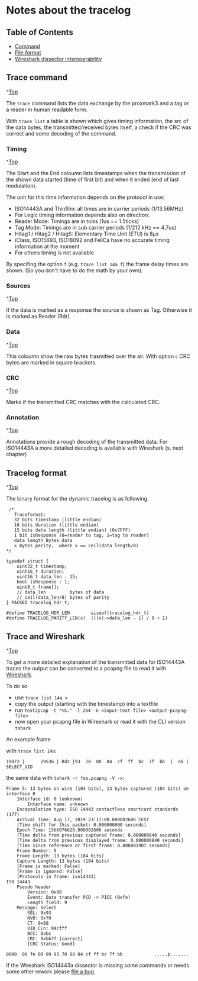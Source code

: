 <a id="top"></a>
# Notes about the tracelog

## Table of Contents
 * [Command](#trace-command)
 * [File format](#tracelog-format)
 * [Wireshark dissector interoperability](#trace-and-wireshark)


## Trace command
^[Top](#top)

The `trace` command lists the data exchange by the proxmark3 and a tag or a reader in human readable form.

With `trace list` a table is shown which gives timing information, the src of the data bytes, the transmitted/received bytes itself, a check if the CRC was correct and some decoding of the command.

### Timing
^[Top](#top)

The Start and the End coloumn lists timestamps when the transmission of the shown data started (time of first bit) and when it ended (end of last modulation).

The unit for this time information depends on the protocol in use:

* ISO14443A and Thinfilm: all times are in carrier periods (1/13.56MHz)
* For Legic timing information depends also on direction:
 * Reader Mode: Timings are in ticks (1us == 1.5ticks)
 * Tag Mode: Timings are in sub carrier periods (1/212 kHz == 4.7us)
* Hitag1 / Hitag2 / HitagS: Elementary Time Unit (ETU) is 8µs
* iClass, ISO15693, ISO18092 and FeliCa have no accurate timing information at the moment
* For others timing is not available

By specifing the option ```f``` (e.g. ```trace list 14a f```) the frame delay times are shown. (So you don't have to do the math by your own).

### Sources
^[Top](#top)

If the data is marked as a response the source is shown as Tag. Otherwise it is marked as Reader (Rdr).

### Data
^[Top](#top)

This coloumn show the raw bytes trasmitted over the air. With option ```c``` CRC bytes are marked in square brackets.

### CRC
^[Top](#top)

Marks if the transmitted CRC matches with the calculated CRC.

### Annotation
^[Top](#top)

Annotations provide a rough decoding of the transmitted data. For ISO14443A a more detailed decoding is available with Wireshark (s. next chapter)

## Tracelog format
^[Top](#top)

The binary format for the dynamic tracelog is as following.

```
 /*
   Traceformat:
   32 bits timestamp (little endian)
   16 bits duration (little endian)
   15 bits data length (little endian) (0x7FFF)
   1 bit isResponse (0=reader to tag, 1=tag to reader)
   data length Bytes data
   x Bytes parity,  where x == ceil(data length/8)
*/

typedef struct {
    uint32_t timestamp;
    uint16_t duration;
    uint16_t data_len : 15;
    bool isResponse : 1;
    uint8_t frame[];
    // data_len         bytes of data
    // ceil(data_len/8) bytes of parity
} PACKED tracelog_hdr_t;

#define TRACELOG_HDR_LEN        sizeof(tracelog_hdr_t)
#define TRACELOG_PARITY_LEN(x)  (((x)->data_len - 1) / 8 + 1)
```

## Trace and Wireshark
^[Top](#top)

To get a more detailed explanation of the transmitted data for ISO14443A traces the output can be converted to a pcapng file to read it with [Wireshark](https://www.wireshark.org/).

To do so

* use `trace list 14a x`
* copy the output (starting with the timestamp) into a textfile
* run `text2pcap -t "%S." -l 264 -n <input-text-file> <output-pcapng-file>`
* now open your pcapng file in Wireshark or read it with the CLI version `tshark`

An example frame

with `trace list 14a`:

```
19072 |      29536 | Rdr |93  70  88  04  cf  ff  bc  7f  bb  |  ok | SELECT_UID
```

the same data with `tshark -r foo.pcapng -V -x`:

```
Frame 5: 13 bytes on wire (104 bits), 13 bytes captured (104 bits) on interface 0
    Interface id: 0 (unknown)
        Interface name: unknown
    Encapsulation type: ISO 14443 contactless smartcard standards (177)
    Arrival Time: Aug 17, 2019 23:17:00.000002606 CEST
    [Time shift for this packet: 0.000000000 seconds]
    Epoch Time: 1566076620.000002606 seconds
    [Time delta from previous captured frame: 0.000000840 seconds]
    [Time delta from previous displayed frame: 0.000000840 seconds]
    [Time since reference or first frame: 0.000001907 seconds]
    Frame Number: 5
    Frame Length: 13 bytes (104 bits)
    Capture Length: 13 bytes (104 bits)
    [Frame is marked: False]
    [Frame is ignored: False]
    [Protocols in frame: iso14443]
ISO 14443
    Pseudo header
        Version: 0x00
        Event: Data transfer PCD -> PICC (0xfe)
        Length field: 9
    Message: Select
        SEL: 0x93
        NVB: 0x70
        CT: 0x88
        UID_CLn: 04cfff
        BCC: 0xbc
        CRC: 0xbb7f [correct]
        [CRC Status: Good]

0000  00 fe 00 09 93 70 88 04 cf ff bc 7f bb            .....p.......
```

If the Wireshark ISO14443a dissector is missing some commands or needs some other rework please [file a bug](https://bugs.wireshark.org/bugzilla/).

